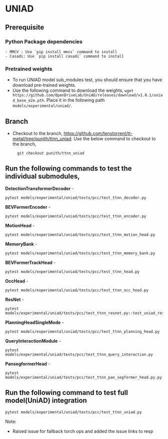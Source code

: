# UNIAD

## Prerequisite

### Python Package dependencies
    - MMCV : Use `pip install mmcv` command to install
    - Casadi: Use `pip install casadi` command to install

### Pretrained weights
- To run UNIAD model sub_modules test, you should ensure that you have download pre-trained weights.
- Use the following command to download the weights, `wget https://github.com/OpenDriveLab/UniAD/releases/download/v1.0.1/uniad_base_e2e.pth`. Place it in the following path `models/experimental/uniad/`.

## Branch
- Checkout to the branch, https://github.com/tenstorrent/tt-metal/tree/punith/ttnn_uniad. Use the below command to checkout to the branch,


        git checkout punith/ttnn_uniad


## Run the following commands to test the individual submodules,

**DetectionTransformerDecoder** -
```
pytest models/experimental/uniad/tests/pcc/test_ttnn_decoder.py
```
**BEVFormerEncoder** -
```
pytest models/experimental/uniad/tests/pcc/test_ttnn_encoder.py
```
**MotionHead** -
```
pytest models/experimental/uniad/tests/pcc/test_ttnn_motion_head.py
```

**MemoryBank** -
```
pytest models/experimental/uniad/tests/pcc/test_ttnn_memory_bank.py
```

**BEVFormerTrackHead** -
```
pytest models/experimental/uniad/tests/pcc/test_ttnn_head.py
```

**OccHead** -
```
pytest models/experimental/uniad/tests/pcc/test_ttnn_occ_head.py
```

**ResNet** -
```
pytest models/experimental/uniad/tests/pcc/test_ttnn_resnet.py::test_uniad_resnet
```

**PlanningHeadSingleMode** -
```
pytest models/experimental/uniad/tests/pcc/test_ttnn_planning_head.py
```

**QueryInteractionModule** -
```
pytest models/experimental/uniad/tests/pcc/test_ttnn_query_interaction.py
```

**PansegformerHead** -
```
pytest models/experimental/uniad/tests/pcc/test_ttnn_pan_segformer_head.py.py
```

## Run the following command to test full model(UniAD) integration

```
pytest models/experimental/uniad/tests/pcc/test_ttnn_uniad.py
```

Note:
- Raised issue for fallback torch ops and added the issue links to resp
